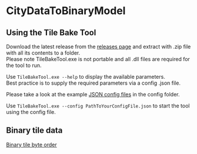# CityDataToBinaryModel

## Using the Tile Bake Tool

Download the latest release from the [releases page](https://github.com/Amsterdam/CityDataToBinaryModel/releases) and extract with .zip file with all its contents to a folder.<br>
Please note TileBakeTool.exe is not portable and all .dll files are required for the tool to run.

Use `TileBakeTool.exe --help` to display the available parameters.<br>
Best practice is to supply the required parameters via a config .json file.

Please take a look at the example [JSON config files](config/) in the config folder.

Use `TileBakeTool.exe --config PathToYourConfigFile.json` to start the tool using the config file.

## Binary tile data

[Binary tile byte order](docs/BinaryFileContents.md)


